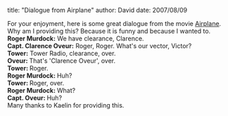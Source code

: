 
title: "Dialogue from Airplane"
author: David
date: 2007/08/09

For your enjoyment, here is some great dialogue from the movie [Airplane](http://www.imdb.com/title/tt0080339/). Why am I providing this? Because it is funny and because I wanted to. 
<strong>Roger Murdock:</strong> We have clearance, Clarence. <br><strong>Capt. Clarence Oveur:</strong> Roger, Roger. What's our vector, Victor? <br><strong>Tower:</strong> Tower Radio, clearance, over. <br><strong>Oveur: </strong>That's 'Clarence Oveur', over. <br><strong>Tower: </strong>Roger. <br><strong>Roger Murdock: </strong>Huh? <br><strong>Tower: </strong>Roger, over. <br><strong>Roger Murdock: </strong>What? <br><strong>Capt. Oveur: </strong>Huh?  
Many thanks to Kaelin for providing this.
